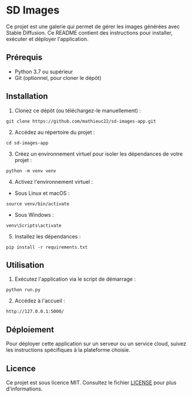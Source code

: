 # SD Images

Ce projet est une galerie qui permet de gérer les images générées avec Stable Diffusion. Ce README contient des instructions pour installer, exécuter et déployer l'application.

## Prérequis

- Python 3.7 ou supérieur
- Git (optionnel, pour cloner le dépôt)

## Installation

1. Clonez ce dépôt (ou téléchargez-le manuellement) :

```
git clone https://github.com/mathieuc22/sd-images-app.git
```

2. Accédez au répertoire du projet :

```
cd sd-images-app
```

3. Créez un environnement virtuel pour isoler les dépendances de votre projet :

```
python -m venv venv
```

4. Activez l'environnement virtuel :

- Sous Linux et macOS :

```
source venv/bin/activate
```

- Sous Windows :

```
venv\Scripts\activate
```

5. Installez les dépendances :

```
pip install -r requirements.txt
```

## Utilisation

1. Exécutez l'application via le script de démarrage :

```
python run.py
```

2. Accédez à l'accueil :

```
http://127.0.0.1:5000/
```

## Déploiement

Pour déployer cette application sur un serveur ou un service cloud, suivez les instructions spécifiques à la plateforme choisie.

## Licence

Ce projet est sous licence MIT. Consultez le fichier [LICENSE](LICENSE) pour plus d'informations.
